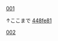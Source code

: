 [001](./001.md)

↑ここまで [448fe81](https://github.com/fiveseven-lambda/gemma-shogi/commit/448fe81666663ab4e930c0f41bfca9ac37769825)

[002](./002.md)
